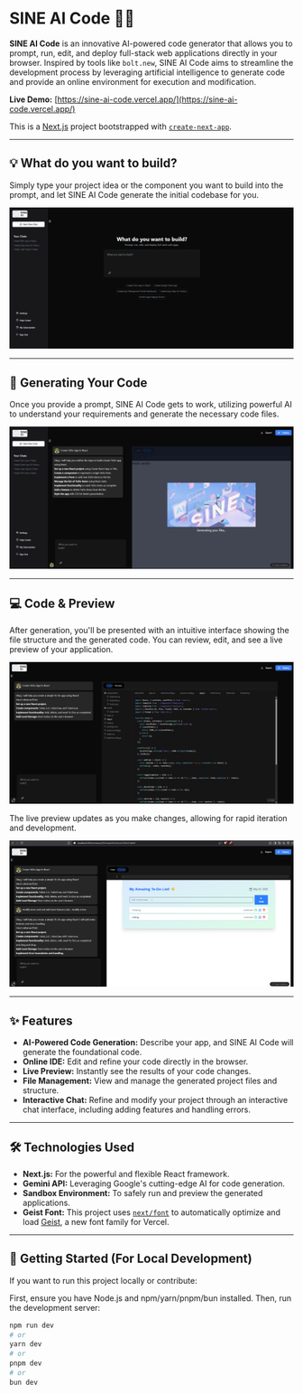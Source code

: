 # SINE AI Code 🤖✨

**SINE AI Code** is an innovative AI-powered code generator that allows you to prompt, run, edit, and deploy full-stack web applications directly in your browser. Inspired by tools like `bolt.new`, SINE AI Code aims to streamline the development process by leveraging artificial intelligence to generate code and provide an online environment for execution and modification.

**Live Demo:** [https://sine-ai-code.vercel.app/](https://sine-ai-code.vercel.app/)

This is a [Next.js](https://nextjs.org) project bootstrapped with [`create-next-app`](https://github.com/vercel/next.js/tree/canary/packages/create-next-app).

---

## 💡 What do you want to build?

Simply type your project idea or the component you want to build into the prompt, and let SINE AI Code generate the initial codebase for you.

![SINE AI Code - Prompt Screen](screenshots/PromptScreen.png)

---

## 🚀 Generating Your Code

Once you provide a prompt, SINE AI Code gets to work, utilizing powerful AI to understand your requirements and generate the necessary code files.

![SINE AI Code - Generating Files](screenshots/GeneratingFiles.png)

---

## 💻 Code & Preview

After generation, you'll be presented with an intuitive interface showing the file structure and the generated code. You can review, edit, and see a live preview of your application.

![SINE AI Code - Code View](screenshots/CodeView.png)

The live preview updates as you make changes, allowing for rapid iteration and development.

![SINE AI Code - Preview](screenshots/Preview.png)

---

## ✨ Features

* **AI-Powered Code Generation:** Describe your app, and SINE AI Code will generate the foundational code.
* **Online IDE:** Edit and refine your code directly in the browser.
* **Live Preview:** Instantly see the results of your code changes.
* **File Management:** View and manage the generated project files and structure.
* **Interactive Chat:** Refine and modify your project through an interactive chat interface, including adding features and handling errors.

---

## 🛠️ Technologies Used

* **Next.js:** For the powerful and flexible React framework.
* **Gemini API:** Leveraging Google's cutting-edge AI for code generation.
* **Sandbox Environment:** To safely run and preview the generated applications.
* **Geist Font:** This project uses [`next/font`](https://nextjs.org/docs/app/building-your-application/optimizing/fonts) to automatically optimize and load [Geist](https://vercel.com/font), a new font family for Vercel.

---

## 🚀 Getting Started (For Local Development)

If you want to run this project locally or contribute:

First, ensure you have Node.js and npm/yarn/pnpm/bun installed. Then, run the development server:

```bash
npm run dev
# or
yarn dev
# or
pnpm dev
# or
bun dev
